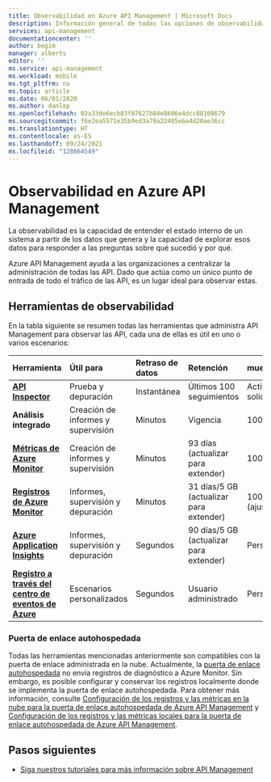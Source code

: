 ```yaml
---
title: Observabilidad en Azure API Management | Microsoft Docs
description: Información general de todas las opciones de observabilidad en Azure API Management.
services: api-management
documentationcenter: ''
author: begim
manager: alberts
editor: ''
ms.service: api-management
ms.workload: mobile
ms.tgt_pltfrm: na
ms.topic: article
ms.date: 06/01/2020
ms.author: danlep
ms.openlocfilehash: 02a33de6ecb83f87627b84e8606e4dcc88108679
ms.sourcegitcommit: f6e2ea5571e35b9ed3a79a22485eba4d20ae36cc
ms.translationtype: HT
ms.contentlocale: es-ES
ms.lasthandoff: 09/24/2021
ms.locfileid: "128664549"
---
```

# <a name="observability-in-azure-api-management"></a>Observabilidad en Azure API Management

La observabilidad es la capacidad de entender el estado interno de un sistema a partir de los datos que genera y la capacidad de explorar esos datos para responder a las preguntas sobre qué sucedió y por qué. 

Azure API Management ayuda a las organizaciones a centralizar la administración de todas las API. Dado que actúa como un único punto de entrada de todo el tráfico de las API, es un lugar ideal para observar estas. 

## <a name="observability-tools"></a>Herramientas de observabilidad

En la tabla siguiente se resumen todas las herramientas que administra API Management para observar las API, cada una de ellas es útil en uno o varios escenarios:

| Herramienta        | Útil para    | Retraso de datos | Retención | muestreo | Tipo de datos | habilitado|
|:------------- |:-------------|:---- |:----|:---- |:--- |:---- 
| **[API Inspector](api-management-howto-api-inspector.md)** | Prueba y depuración | Instantánea | Últimos 100 seguimientos | Activado por solicitud | Seguimientos de solicitud | Siempre
| **Análisis integrado** | Creación de informes y supervisión | Minutos | Vigencia | 100% | Informes y registros | Siempre |
| **[Métricas de Azure Monitor](api-management-howto-use-azure-monitor.md)** | Creación de informes y supervisión | Minutos | 93 días (actualizar para extender) | 100% | Métricas | Siempre |
| **[Registros de Azure Monitor](api-management-howto-use-azure-monitor.md)** | Informes, supervisión y depuración | Minutos | 31 días/5 GB (actualizar para extender) | 100 % (ajustable) | Registros | Opcional |
| **[Azure Application Insights](api-management-howto-app-insights.md)** | Informes, supervisión y depuración | Segundos | 90 días/5 GB (actualizar para extender) | Personalizado | Registros o métricas | Opcional |
| **[Registro a través del centro de eventos de Azure](api-management-howto-log-event-hubs.md)** | Escenarios personalizados | Segundos | Usuario administrado | Personalizado | Personalizado | Opcional |

### <a name="self-hosted-gateway"></a>Puerta de enlace autohospedada

Todas las herramientas mencionadas anteriormente son compatibles con la puerta de enlace administrada en la nube. Actualmente, la [puerta de enlace autohospedada](self-hosted-gateway-overview.md) no envía registros de diagnóstico a Azure Monitor. Sin embargo, es posible configurar y conservar los registros localmente donde se implementa la puerta de enlace autohospedada. Para obtener más información, consulte [Configuración de los registros y las métricas en la nube para la puerta de enlace autohospedada de Azure API Management](how-to-configure-cloud-metrics-logs.md) y [Configuración de los registros y las métricas locales para la puerta de enlace autohospedada de Azure API Management](how-to-configure-local-metrics-logs.md).

## <a name="next-steps"></a>Pasos siguientes

* [Siga nuestros tutoriales para más información sobre API Management](import-and-publish.md)
